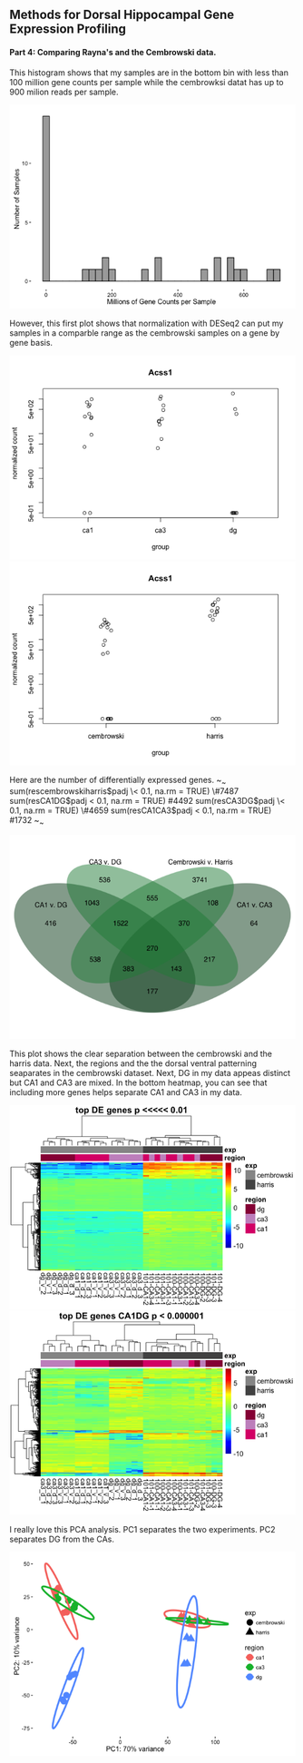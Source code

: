Methods for Dorsal Hippocampal Gene Expression Profiling
--------------------------------------------------------

#### Part 4: Comparing Rayna's and the Cembrowski data.

This histogram shows that my samples are in the bottom bin with less
than 100 million gene counts per sample while the cembrowksi datat has
up to 900 milion reads per sample.

![](../figures/combo/edgeR-1.png)

However, this first plot shows that normalization with DESeq2 can put my
samples in a comparble range as the cembrowski samples on a gene by gene
basis.

![](../figures/combo/DifferentialGeneExpressionAnalysis-1.png)![](../figures/combo/DifferentialGeneExpressionAnalysis-2.png)

Here are the number of differentially expressed genes. ~<sub>~</sub>
sum(rescembrowskiharris$padj \< 0.1, na.rm = TRUE) \#7487 sum(resCA1DG$padj
\< 0.1, na.rm = TRUE) \#4492
sum(resCA3DG$padj \< 0.1, na.rm = TRUE) \#4659 sum(resCA1CA3$padj \<
0.1, na.rm = TRUE) \#1732 ~<sub>~</sub>

![](../figures/combo/VennDiagram-1.png)

This plot shows the clear separation between the cembrowski and the
harris data. Next, the regions and the the dorsal ventral patterning
seaparates in the cembrowski dataset. Next, DG in my data appeas
distinct but CA1 and CA3 are mixed. In the bottom heatmap, you can see
that including more genes helps separate CA1 and CA3 in my data.

![](../figures/combo/Heatmap100DEgenes-1.png)![](../figures/combo/Heatmap100DEgenes-2.png)

I really love this PCA analysis. PC1 separates the two experiments. PC2
separates DG from the CAs.

![](../figures/combo/PCA-1.png)
